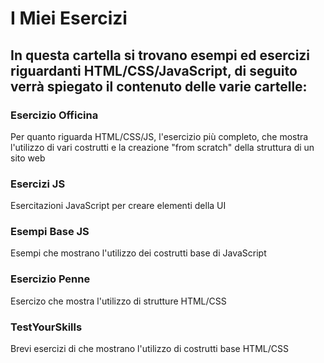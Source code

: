 # I Miei Esercizi
## In questa cartella si trovano esempi ed esercizi riguardanti HTML/CSS/JavaScript, di seguito verrà spiegato il contenuto delle varie cartelle:

### Esercizio Officina
Per quanto riguarda HTML/CSS/JS, l'esercizio più completo, che mostra l'utilizzo di vari costrutti e la creazione "from scratch" della struttura di un sito web

### Esercizi JS
Esercitazioni JavaScript per creare elementi della UI

### Esempi Base JS
Esempi che mostrano l'utilizzo dei costrutti base di JavaScript

### Esercizio Penne
Esercizo che mostra l'utilizzo di strutture HTML/CSS

### TestYourSkills
Brevi esercizi di che mostrano l'utilizzo di costrutti base HTML/CSS
